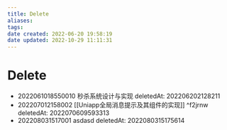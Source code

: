 ```yaml
---
title: Delete
aliases: 
tags: 
date created: 2022-06-20 19:58:19
date updated: 2022-10-29 11:11:31
---
```


# Delete

- 2022061018550010 秒杀系统设计与实现 deletedAt: 202206202128211
- 202207012158002 [[Uniapp全局消息提示及其组件的实现]] ^f2jrnw deletedAt: 2022070609593313
- 202208031517001 asdasd deletedAt: 2022080315175614
